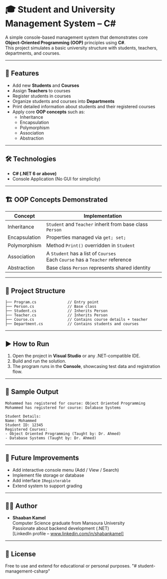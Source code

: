 
# 🎓 Student and University Management System – C#

A simple console-based management system that demonstrates core **Object-Oriented Programming (OOP)** principles using **C#**.  
This project simulates a basic university structure with students, teachers, departments, and courses.

---

## 🧠 Features

- Add new **Students** and **Courses**
- Assign **Teachers** to courses
- Register students in courses
- Organize students and courses into **Departments**
- Print detailed information about students and their registered courses
- Apply core **OOP concepts** such as:
  - Inheritance
  - Encapsulation
  - Polymorphism
  - Association
  - Abstraction

---

## 🛠️ Technologies

- **C# (.NET 6 or above)**  
- Console Application (No GUI for simplicity)

---

## 🏗️ OOP Concepts Demonstrated

| Concept         | Implementation                                                                 |
|-----------------|---------------------------------------------------------------------------------|
| Inheritance     | `Student` and `Teacher` inherit from base class `Person`                       |
| Encapsulation   | Properties managed via `get; set;`                                              |
| Polymorphism    | Method `Print()` overridden in `Student`                                       |
| Association     | A `Student` has a list of `Courses`<br>Each `Course` has a `Teacher` reference |
| Abstraction     | Base class `Person` represents shared identity                                 |

---

## 📁 Project Structure

```
├── Program.cs              // Entry point
├── Person.cs               // Base class
├── Student.cs              // Inherits Person
├── Teacher.cs              // Inherits Person
├── Course.cs               // Contains course details + teacher
├── Department.cs           // Contains students and courses
```

---

## ▶️ How to Run

1. Open the project in **Visual Studio** or any .NET-compatible IDE.
2. Build and run the solution.
3. The program runs in the **Console**, showcasing test data and registration flow.

---

## 📸 Sample Output

```
Mohammed has registered for course: Object Oriented Programming
Mohammed has registered for course: Database Systems

Student Details:
Name: Mohammed
Student ID: 12345
Registered Courses:
- Object Oriented Programming (Taught by: Dr. Ahmed)
- Database Systems (Taught by: Dr. Ahmed)
```

---

## 🚀 Future Improvements

- Add interactive console menu (Add / View / Search)
- Implement file storage or database
- Add interface `IRegisterable`
- Extend system to support grading

---

## 🧑‍💻 Author

- **Shaaban Kamel**  
  Computer Science graduate from Mansoura University  
  Passionate about backend development (.NET)  
  [LinkedIn profile – www.linkedin.com/in/shabankamel]  

---

## 📄 License

Free to use and extend for educational or personal purposes.
"# student-management-csharp" 
